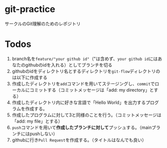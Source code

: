 # git-practice
サークルのGit理解のためのレポジトリ

# Todos

1. branch名を`feature/"your github id"`（"は含めず、`your github id`にはあなたのgithubのidを入れる）としてブランチを切る
2. githubのidをディレクトリ名とするディレクトリを`git-flow`ディレクトリのは以下に作成する
3. 作成したディレクトリを`add`コマンドを用いてステージングし、`commit`でローカルにコミットする（コミットメッセージは「add: my directory」とする）
4. 作成したディレクトリ内に好きな言語で「Hello World」を出力するプログラムを作成する。
5. 作成したプログラムに対して3と同様のことを行う。（コミットメッセージは「add: my file」とする）
6. `push`コマンドを用いて**作成したブランチに対して**プッシュする。（mainブランチにはpushしない）
7. githubに行き`Pull Request`を作成する。（タイトルはなんでも良い）